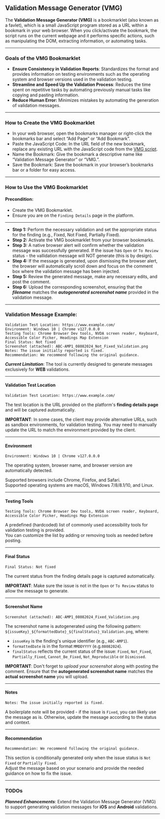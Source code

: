 ## Validation Message Generator (VMG) 
   
The **Validation Message Generator (VMG)** is a bookmarklet (also known as a favlet), which is a small JavaScript program stored as a URL within a bookmark in your web browser. When you click/activate the bookmark, the script runs on the current webpage and it performs specific actions, such as manipulating the DOM, extracting information, or automating tasks.

___
  
### Goals of the VMG Bookmarklet
- **Ensure Consistency in Validation Reports**: Standardizes the format and provides information on testing environments such as the operating system and browser versions used in the validation testing.
- **Streamline and Speed Up the Validation Process**: Reduces the time spent on repetitive tasks by automating previously manual tasks like copying and pasting information. 
- **Reduce Human Error:** Minimizes mistakes by automating the generation of validation messages.
   
___
  
### How to Create the VMG Bookmarklet
- In your web browser, open the bookmarks manager or right-click the bookmarks bar and select “Add Page” or “Add Bookmark”.     
- Paste the JavaScript Code: In the URL field of the new bookmark, replace any existing URL with the JavaScript code from the [VMG script](vmgweb.min.js).  
- Name the Bookmark: Give the bookmark a descriptive name like “Validation Message Generator” or “VMG.”.  
- Save the Bookmark: Save the bookmark in your browser’s bookmarks bar or a folder for easy access.
___
  
### How to Use the VMG Bookmarklet
  
#### Precondition: 
- Create the VMG Bookmarklet.
- Ensure you are on the `Finding Details` page in the platform.  
___
- **Step 1:** Perform the necessary validation and set the appropriate status for the finding (e.g., Fixed, Not Fixed, Partially Fixed).  
- **Step 2:** Activate the VMG bookmarklet from your browser bookmarks.  
- **Step 3:** A native browser alert will confirm whether the validation message was successfully generated. If the issue has `Open` or `To Review` status - the vallidation message will NOT generate (this is by design). 
- **Step 4:** If the message is generated, upon dismissing the browser alert, the browser will automatically scroll down and focus on the comment box where the validation message has been injected.  
- **Step 5:** Review the generated message, make any necessary edits, and post the comment. 
- **Step 6:** Upload the corresponding screenshot, ensuring that the _**filename**_ matches the _**autogenerated screenshot name**_ provided in the validation message.
  
___
  
### Validation Message Example:  
   
```
Validation Test Location: https://www.example.com/
Environment: Windows 10 | Chrome v127.0.0.0
Testing Tools: Chrome Browser Dev tools, NVDA screen reader, Keyboard, Accessible Color Picker, Headings Map Extension
Final Status: Not fixed
Screenshot (attached): ABC-AMP1_08082024_Not_Fixed_Validation.png
Notes: The issue initially reported is fixed.
Recommendation: We recommend following the original guidance.
```

***Current Limitation***: The tool is currently designed to generate messages exclusively for **WEB** validations. 
___

#### Validation Test Location
`Validation Test Location: https://www.example.com/`  
  
The test location is the URL provided on the platform's **finding details page** and will be captured automatically.  
  
**IMPORTANT**: In some cases, the client may provide alternative URLs, such as sandbox environments, for validation testing. You may need to manually update the URL to match the environment provided by the client.
___

#### Environment
`Environment: Windows 10 | Chrome v127.0.0.0`  
  
The operating system, browser name, and browser version are automatically detected.   
  
Supported browsers include Chrome, Firefox, and Safari.  
Supported operating systems are macOS, Windows 7/8/8.1/10, and Linux.
___

#### Testing Tools
`Testing Tools: Chrome Browser Dev tools, NVDA screen reader, Keyboard, Accessible Color Picker, Headings Map Extension`   
  
A predefined (hardcoded) list of commonly used accessibility tools for validation testing is provided.   
You can customize the list by adding or removing tools as needed before posting.
___

#### Final Status
`Final Status: Not fixed`   
  
The current status from the finding details page is captured automatically.  
    
**IMPORTANT**: Make sure the issue is not in the `Open` or `To Review` status to allow the message to generate.  
___

#### Screenshot Name
`Screenshot (attached): ABC-AMP1_08082024_Fixed_Validation.png`   
   
The screenshot name is autogenerated using the following pattern: `${issueKey}_${formattedDate}_${finalStatus}_Validation.png`, where:  
- `issueKey` is the finding's unique identifier (e.g., `ABC-AMP1`).
- `formattedDate` is in the format `MMDDYYYY` (e.g.`08082024`).
- `finalStatus` reflects the current status of the issue: `Fixed`, `Not_Fixed`, `Partially_Fixed`, `Cannot_Be_Fixed`, `Not_Reproducible` or `Dismissed`. 
  
**IMPORTANT**: Don't forget to *upload your screenshot* along with posting the comment. Ensure that the **autogenerated screenshot name** matches the **actual screenshot name** you will upload.  
___

#### Notes 
`Notes: The issue initially reported is fixed.`  
   
A boilerplate note will be provided - if the issue is `Fixed`, you can likely use the message as is. Otherwise, update the message according to the status and context.
___

#### Recommendation
`Recommendation: We recommend following the original guidance.`  
  
This section is conditionally generated only when the issue status is `Not Fixed` or `Partially Fixed`.   
Adjust the message based on your scenario and provide the needed guidance on how to fix the issue.
___
  
### TODOs   
  
***Planned Enhancements***: Extend the Validation Message Generator (VMG) to support generating validation messages for **iOS** and **Android** validations.
___
  

